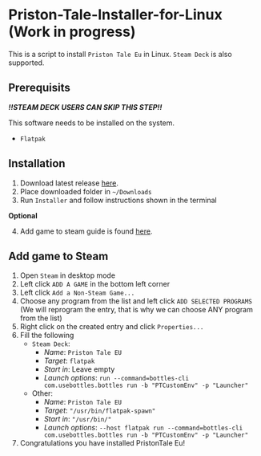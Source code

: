 # Priston-Tale-Installer-for-Linux (Work in progress)
This is a script to install `Priston Tale Eu` in Linux. `Steam Deck` is also supported.

## Prerequisits
***!!STEAM DECK USERS CAN SKIP THIS STEP!!***

This software needs to be installed on the system.
* `Flatpak`

## Installation

1. Download latest release [here](https://temp.com).
2. Place downloaded folder in `~/Downloads`
3. Run `Installer` and follow instructions shown in the terminal

**Optional**

4. Add game to steam guide is found [here](#add-game-to-steam).

## Add game to Steam

1. Open `Steam` in desktop mode
2. Left click `ADD A GAME` in the bottom left corner
3. Left click `Add a Non-Steam Game...`
4. Choose any program from the list and left click `ADD SELECTED PROGRAMS` (We will reprogram the entry, that is why we can choose ANY program from the list)
5. Right click on the created entry and click `Properties...`
6. Fill the following
    - `Steam Deck`:
      - *Name*: `Priston Tale EU`
      - *Target*:         `flatpak`
      - *Start in*:       Leave empty
      - *Launch options*: `run --command=bottles-cli com.usebottles.bottles run -b "PTCustomEnv" -p "Launcher"`
     - Other:
       - *Name*:           `Priston Tale EU`
       - *Target*:         `"/usr/bin/flatpak-spawn"`
       - *Start in*:       `"/usr/bin/"`
       - *Launch options*: `--host flatpak run --command=bottles-cli com.usebottles.bottles run -b "PTCustomEnv" -p "Launcher"`
8.  Congratulations you have installed PristonTale Eu!
